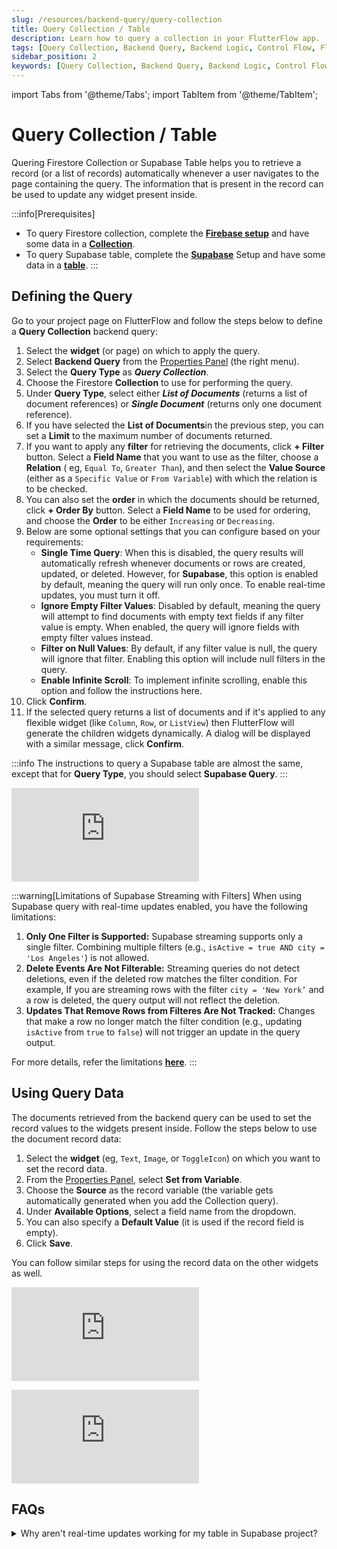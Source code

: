 ```yaml
---
slug: /resources/backend-query/query-collection
title: Query Collection / Table
description: Learn how to query a collection in your FlutterFlow app.
tags: [Query Collection, Backend Query, Backend Logic, Control Flow, FlutterFlow]
sidebar_position: 2
keywords: [Query Collection, Backend Query, Backend Logic, Control Flow, FlutterFlow]
---
```

import Tabs from '@theme/Tabs';
import TabItem from '@theme/TabItem';

# Query Collection / Table

Quering Firestore Collection or Supabase Table helps you to retrieve a record (or a list of records) automatically whenever a
user navigates to the page containing the query. The information that is present in the record can
be used to update any widget present inside.

:::info[Prerequisites]
- To query Firestore collection, complete the [**Firebase setup**](../../../../ff-integrations/firebase/connect-to-firebase-setup.md) and have some data in a [**Collection**](../../../../ff-integrations/database/cloud-firestore/creating-collections.md).
- To query Supabase table, complete the [**Supabase**](../../../../ff-integrations/supabase/supabase-setup.md) Setup and have some data in a [**table**](../../../../ff-integrations/supabase/supabase-setup.md#create-tables-in-supabase).
:::

## Defining the Query

Go to your project page on FlutterFlow and follow the steps below to define a **Query Collection**
backend query:

1. Select the **widget** (or page) on which to apply the query.
2. Select **Backend Query** from
   the [Properties Panel](../../../../intro/ff-ui/builder.md#properties-panel) (the right menu).
3. Select the **Query Type** as ***Query Collection***.
4. Choose the Firestore **Collection** to use for performing the query.
5. Under **Query Type**, select either ***List of Documents*** (returns a list of document
   references) or ***Single Document*** (returns only one document reference).
6. If you have selected the **List of Documents**in the previous step, you can set a **Limit** to
   the maximum number of documents returned.
7. If you want to apply any **filter** for retrieving the documents, click **+ Filter** button.
   Select a **Field Name** that you want to use as the filter, choose a **Relation** (
   eg, `Equal To`, `Greater Than`), and then select the **Value Source** (either as
   a `Specific Value` or `From Variable`) with which the relation is to be checked.
8. You can also set the **order** in which the documents should be returned, click **+ Order By**
   button. Select a **Field Name** to be used for ordering, and choose the **Order** to be
   either `Increasing` or `Decreasing`.
9. Below are some optional settings that you can configure based on your requirements:
    - **Single Time Query**: When this is disabled, the query results will automatically refresh whenever documents or rows are created, updated, or deleted. However, for **Supabase**, this option is enabled by default, meaning the query will run only once. To enable real-time updates, you must turn it off.
    - **Ignore Empty Filter Values**: Disabled by default, meaning the query will attempt to find documents with empty text fields if any filter value is empty. When enabled, the query will ignore fields with empty filter values instead.
    - **Filter on Null Values**: By default, if any filter value is null, the query will ignore that filter. Enabling this option will include null filters in the query.
    - **Enable Infinite Scroll**: To implement infinite scrolling, enable this option and follow the instructions here.
10. Click **Confirm**.
11. If the selected query returns a list of documents and if it's applied to any flexible widget (like `Column`, `Row`, or `ListView`) then FlutterFlow will generate the children widgets
    dynamically. A dialog will be displayed with a similar message, click **Confirm**.

:::info
The instructions to query a Supabase table are almost the same, except that for **Query Type**, you should select **Supabase Query**.
:::

<div style={{
    position: 'relative',
    paddingBottom: 'calc(56.67989417989418% + 41px)', // Keeps the aspect ratio and additional padding
    height: 0,
    width: '100%'
}}>
    <iframe 
        src="https://demo.arcade.software/gnze0w6tZ9INvYmqO6SS?embed&show_copy_link=true"
        title=""
        style={{
            position: 'absolute',
            top: 0,
            left: 0,
            width: '100%',
            height: '100%',
            colorScheme: 'light'
        }}
        frameborder="0"
        loading="lazy"
        webkitAllowFullScreen
        mozAllowFullScreen
        allowFullScreen
        allow="clipboard-write">
    </iframe>
</div>

:::warning[Limitations of Supabase Streaming with Filters]
When using Supabase query with real-time updates enabled, you have the following limitations:

1. **Only One Filter is Supported:** Supabase streaming supports only a single filter. Combining multiple filters (e.g., `isActive = true AND city = 'Los Angeles'`) is not allowed.
2. **Delete Events Are Not Filterable:** Streaming queries do not detect deletions, even if the deleted row matches the filter condition. For example, If you are streaming rows with the filter `city = 'New York’` and a row is deleted, the query output will not reflect the deletion.
3. **Updates That Remove Rows from Filteres Are Not Tracked:** Changes that make a row no longer match the filter condition (e.g., updating `isActive` from `true` to `false`) will not trigger an update in the query output.

For more details, refer the limitations [**here**](https://supabase.com/docs/guides/realtime/postgres-changes?queryGroups=language&language=js&queryGroups=database-method&database-method=dashboard#delete-events-are-not-filterable).
:::

## Using Query Data

The documents retrieved from the backend query can be used to set the record values to the widgets
present inside. Follow the steps below to use the document record data:

1. Select the **widget** (eg, `Text`, `Image`, or `ToggleIcon`) on which you want to set the record
   data.
2. From the [Properties Panel](../../../../intro/ff-ui/builder.md#properties-panel), select **Set from
   Variable**.
3. Choose the **Source** as the record variable (the variable gets automatically generated when you
   add the Collection query).
4. Under **Available Options**, select a field name from the dropdown.
5. You can also specify a **Default Value** (it is used if the record field is empty).
6. Click **Save**.

You can follow similar steps for using the record data on the other widgets as well.

<Tabs>
<TabItem value="1" label="Display Data from Firestore Collection" default>
<div style={{
    position: 'relative',
    paddingBottom: 'calc(56.67989417989418% + 41px)', // Keeps the aspect ratio and additional padding
    height: 0,
    width: '100%'}}>
    <iframe 
        src="https://demo.arcade.software/lduCQak3hFCUC1xNVP1c?embed&show_copy_link=true"
        title=""
        style={{
            position: 'absolute',
            top: 0,
            left: 0,
            width: '100%',
            height: '100%',
            colorScheme: 'light'
        }}
        frameborder="0"
        loading="lazy"
        webkitAllowFullScreen
        mozAllowFullScreen
        allowFullScreen
        allow="clipboard-write">
    </iframe>
</div>
<p></p>
</TabItem>
<TabItem value="2" label="Display Data from Supabase Table">
<div style={{
    position: 'relative',
    paddingBottom: 'calc(56.67989417989418% + 41px)', // Keeps the aspect ratio and additional padding
    height: 0,
    width: '100%'}}>
    <iframe 
        src="https://demo.arcade.software/utIKpcL7km05zSnZvLaz?embed&show_copy_link=true"
        title=""
        style={{
            position: 'absolute',
            top: 0,
            left: 0,
            width: '100%',
            height: '100%',
            colorScheme: 'light'
        }}
        frameborder="0"
        loading="lazy"
        webkitAllowFullScreen
        mozAllowFullScreen
        allowFullScreen
        allow="clipboard-write">
    </iframe>
</div>
<p></p>
</TabItem>
</Tabs>

## FAQs
<details>
<summary>Why aren't real-time updates working for my table in Supabase project?</summary>
<p>
First, ensure that the **Single Time Query** option is disabled in the query where you've added it. Then, verify that the real-time feature is enabled for your table in Supabase project. You can find this option in the top-right corner of the table viewer.

![enable-realtime-updates-sb-table.avif](../imgs/enable-realtime-updates-sb-table.avif)

Additionally, you can enable real-time updates when creating a new table.

![enable-realtime-updates-sb-table.avif](../imgs/enable-realtime-updates-sb-table-2.avif)
</p>
</details>